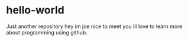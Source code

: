 # hello-world
Just another repository
hey im joe nice to meet you 
ill love to learn more about programming using github.
